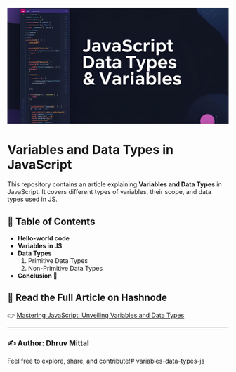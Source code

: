 ![Variables & Data Types Cover](data.png)

# Variables and Data Types in JavaScript

This repository contains an article explaining **Variables and Data Types** in JavaScript. It covers different types of variables, their scope, and data types used in JS.

## 📖 Table of Contents
- **Hello-world code**
- **Variables in JS**
- **Data Types**
  1. Primitive Data Types
  2. Non-Primitive Data Types
- **Conclusion 🎉**

## 📖 Read the Full Article on Hashnode
👉 [Mastering JavaScript: Unveiling Variables and Data Types](https://its-dhruv-here.hashnode.dev/mastering-javascript-unveiling-variables-and-data-types)

---

### ✍️ Author: Dhruv Mittal  

Feel free to explore, share, and contribute!# variables-data-types-js
